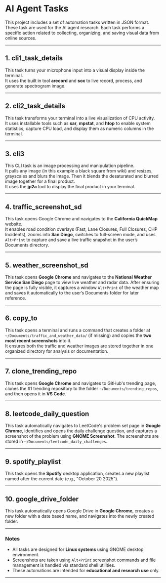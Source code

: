 # AI Agent Tasks

This project includes a set of automation tasks written in JSON format. These task are used for the AI agent research. Each task performs a specific action related to collecting, organizing, and saving visual data from online sources.

---

## 1. cli1_task_details

This task turns your microphone input into a visual display inside the terminal.  
It uses the built in tool **arecord** and **sox** to live record, process, and generate spectrogram image.

---

## 2. cli2_task_details

This task transforms your terminal into a live visualization of CPU activity.  
It uses installable tools such as **sar**, **mpstat**, and **htop** to enable system statistics, capture CPU load, and display them as numeric columns in the terminal.

---

## 3. cli3

This CLI task is an image processing and manipulation pipeline.  
It pulls any image (in this example a black square from wiki) and resizes, grayscales and blurs the image. Then it blends the desaturated and blurred image together for a final product.  
It uses the **jp2a** tool to display the final product in your terminal.

---

## 4. traffic_screenshot_sd

This task opens Google Chrome and navigates to the **California QuickMap** website.  
It enables road condition overlays (Fast, Lane Closures, Full Closures, CHP Incidents), zooms into **San Diego**, switches to full-screen mode, and uses `Alt+Print` to capture and save a live traffic snapshot in the user’s Documents directory.

---

## 5. weather_screenshot_sd

This task opens **Google Chrome** and navigates to the **National Weather Service San Diego** page to view live weather and radar data. After ensuring the page is fully visible, it captures a window `Alt+Print` of the weather map and saves it automatically to the user’s Documents folder for later reference.

---

## 6. copy_to

This task opens a terminal and runs a command that creates a folder at  
`~/Documents/traffic_and_weather_data/` (if missing) and copies the **two most recent screenshots** into it.  
It ensures both the traffic and weather images are stored together in one organized directory for analysis or documentation.

---

## 7. clone_trending_repo

This task opens **Google Chrome** and navigates to GitHub's trending page, clones the #1 trending repository to the folder `~/Documents/trending_repos`, and then opens it in **VS Code**. 

---

## 8. leetcode_daily_question

This task automatically navigates to LeetCode's problem set page in **Google Chrome**, identifies and opens the daily challenge question, and captures a screenshot of the problem using **GNOME Screenshot**. The screenshots are stored in `~/Documents/leetcode_daily_challenges`. 

---

## 9. spotify_playlist

This task opens the **Spotify** desktop application, creates a new playlist named after the current date (e.g., "October 20 2025").

---

## 10. google_drive_folder

This task automatically opens Google Drive in **Google Chrome**, creates a new folder with a date based name, and navigates into the newly created folder.

---

### Notes
- All tasks are designed for **Linux systems** using GNOME desktop environment.  
- Screenshots are taken using `Alt+Print` screenshot commands and file management is handled via standard shell utilities.  
- These automations are intended for **educational and research use** only.

---
